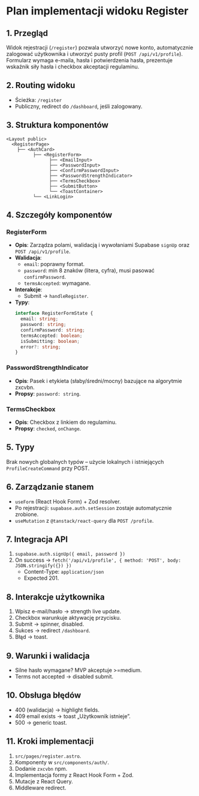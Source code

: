 # Plan implementacji widoku Register

## 1. Przegląd
Widok rejestracji (`/register`) pozwala utworzyć nowe konto, automatycznie zalogować użytkownika i utworzyć pusty profil (`POST /api/v1/profile`). Formularz wymaga e-maila, hasła i potwierdzenia hasła, prezentuje wskaźnik siły hasła i checkbox akceptacji regulaminu.

## 2. Routing widoku
- Ścieżka: `/register`
- Publiczny, redirect do `/dashboard`, jeśli zalogowany.

## 3. Struktura komponentów
```
<Layout public>
  <RegisterPage>
    ├── <AuthCard>
          ├── <RegisterForm>
                ├── <EmailInput>
                ├── <PasswordInput>
                ├── <ConfirmPasswordInput>
                ├── <PasswordStrengthIndicator>
                ├── <TermsCheckbox>
                ├── <SubmitButton>
                └── <ToastContainer>
          └── <LinkLogin>
```

## 4. Szczegóły komponentów
### RegisterForm
- **Opis**: Zarządza polami, walidacją i wywołaniami Supabase `signUp` oraz `POST /api/v1/profile`.
- **Walidacja**:
  - `email`: poprawny format.
  - `password`: min 8 znaków (litera, cyfra), musi pasować `confirmPassword`.
  - `termsAccepted`: wymagane.
- **Interakcje**:
  - Submit → `handleRegister`.
- **Typy**:
  ```typescript
  interface RegisterFormState {
    email: string;
    password: string;
    confirmPassword: string;
    termsAccepted: boolean;
    isSubmitting: boolean;
    error?: string;
  }
  ```

### PasswordStrengthIndicator
- **Opis**: Pasek i etykieta (słaby/średni/mocny) bazujące na algorytmie zxcvbn.
- **Propsy**: `password: string`.

### TermsCheckbox
- **Opis**: Checkbox z linkiem do regulaminu.
- **Propsy**: `checked`, `onChange`.

## 5. Typy
Brak nowych globalnych typów – użycie lokalnych i istniejących `ProfileCreateCommand` przy POST.

## 6. Zarządzanie stanem
- `useForm` (React Hook Form) + Zod resolver.
- Po rejestracji: `supabase.auth.setSession` zostaje automatycznie zrobione.
- `useMutation` z `@tanstack/react-query` dla `POST /profile`.

## 7. Integracja API
1. `supabase.auth.signUp({ email, password })`
2. On success → `fetch('/api/v1/profile', { method: 'POST', body: JSON.stringify({}) })`
   - Content-Type: `application/json`
   - Expected 201.

## 8. Interakcje użytkownika
1. Wpisz e-mail/hasło → strength live update.
2. Checkbox warunkuje aktywację przycisku.
3. Submit → spinner, disabled.
4. Sukces → redirect `/dashboard`.
5. Błąd → toast.

## 9. Warunki i walidacja
- Silne hasło wymagane? MVP akceptuje >=medium.
- Terms not accepted → disabled submit.

## 10. Obsługa błędów
- 400 (walidacja) → highlight fields.
- 409 email exists → toast „Użytkownik istnieje”.
- 500 → generic toast.

## 11. Kroki implementacji
1. `src/pages/register.astro`.
2. Komponenty w `src/components/auth/`.
3. Dodanie `zxcvbn` npm.
4. Implementacja formy z React Hook Form + Zod.
5. Mutacje z React Query.
6. Middleware redirect.

